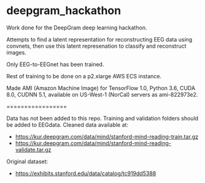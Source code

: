 # deepgram_hackathon

Work done for the DeepGram deep learning hackathon. 

Attempts to find a latent representation for reconstructing EEG data using convnets, then use this latent represenation to classify and reconstruct images.

Only EEG-to-EEGnet has been trained.

Rest of training to be done on a p2.xlarge AWS ECS instance.

Made AMI (Amazon Machine Image) for TensorFlow 1.0, Python 3.6, CUDA 8.0, CUDNN 5.1, available on US-West-1 (NorCal) servers as ami-822973e2.

=================

Data has not been added to this repo.
Training and validation folders should be added to EEGdata.
Cleaned data available at:
* https://kur.deepgram.com/data/mind/stanford-mind-reading-train.tar.gz
* https://kur.deepgram.com/data/mind/stanford-mind-reading-validate.tar.gz

Original dataset:
* https://exhibits.stanford.edu/data/catalog/tc919dd5388
